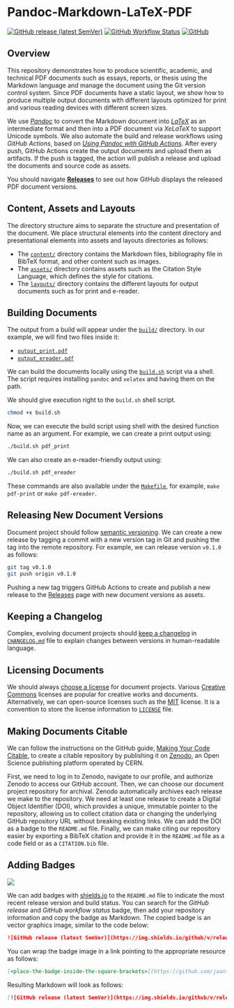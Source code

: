# Pandoc-Markdown-LaTeX-PDF
[![GitHub release (latest SemVer)](https://img.shields.io/github/v/release/jaantollander/pandoc-markdown-latex-pdf?sort=semver)](https://github.com/jaantollander/pandoc-markdown-latex-pdf/releases)
[![GitHub Workflow Status](https://img.shields.io/github/workflow/status/jaantollander/pandoc-markdown-latex-pdf/Build)](https://github.com/jaantollander/pandoc-markdown-latex-pdf/actions/workflows/build.yml)
[![GitHub](https://img.shields.io/github/license/jaantollander/pandoc-markdown-latex-pdf)](./LICENSE)

## Overview
This repository demonstrates how to produce scientific, academic, and technical PDF documents such as essays, reports, or thesis using the Markdown language and manage the document using the Git version control system. Since PDF documents have a static layout, we show how to produce multiple output documents with different layouts optimized for print and various reading devices with different screen sizes.

We use [*Pandoc*](https://pandoc.org/) to convert the Markdown document into [*LaTeX*](https://www.latex-project.org/) as an intermediate format and then into a PDF document via *XeLaTeX* to support Unicode symbols. We also automate the build and release workflows using *GitHub Actions*, based on [*Using Pandoc with GitHub Actions*](https://github.com/pandoc/pandoc-action-example). After every push, GitHub Actions create the output documents and upload them as artifacts. If the push is tagged, the action will publish a release and upload the documents and source code as assets. 

You should navigate [**Releases**](https://github.com/jaantollander/pandoc-markdown-latex-pdf/releases) to see out how GitHub displays the released PDF document versions.


## Content, Assets and Layouts
The directory structure aims to separate the structure and presentation of the document. We place structural elements into the content directory and presentational elements into assets and layouts directories as follows:

- The [`content/`](./content/) directory contains the Markdown files, bibliography file in BibTeX format, and other content such as images.
- The [`assets/`](./assets/) directory contains assets such as the Citation Style Language, which defines the style for citations.
- The [`layouts/`](./layouts/) directory contains the different layouts for output documents such as for print and e-reader.


## Building Documents
The output from a build will appear under the [`build/`](./build/) directory. In our example, we will find two files inside it:

- [`output_print.pdf`](./build/output_print.pdf)
- [`output_ereader.pdf`](./build/output_ereader.pdf)

We can build the documents locally using the [`build.sh`](./build.sh) script via a shell. The script requires installing `pandoc` and `xelatex` and having them on the path.

We should give execution right to the `build.sh` shell script.

```bash
chmod +x build.sh
```

Now, we can execute the build script using shell with the desired function name as an argument. For example, we can create a print output using:

```bash
./build.sh pdf_print
```

We can also create an e-reader-friendly output using:

```bash
./build.sh pdf_ereader
```

These commands are also available under the [`Makefile`](./Makefile), for example, `make pdf-print` or `make pdf-ereader`.


## Releasing New Document Versions
Document project should follow [semantic versioning](https://semver.org/). We can create a new release by tagging a commit with a new version tag in Git and pushing the tag into the remote repository. For example, we can release version `v0.1.0` as follows:

```bash
git tag v0.1.0
git push origin v0.1.0
```

Pushing a new tag triggers GitHub Actions to create and publish a new release to the [Releases](https://github.com/jaantollander/pandoc-markdown-latex-pdf/releases) page with new document versions as assets.


## Keeping a Changelog
Complex, evolving document projects should [keep a changelog](https://keepachangelog.com) in [`CHANGELOG.md`](./CHANGELOG.md) file to explain changes between versions in human-readable language.


## Licensing Documents
We should always [choose a license](https://choosealicense.com/) for document projects. Various [Creative Commons](https://creativecommons.org/licenses/) licenses are popular for creative works and documents. Alternatively, we can open-source licenses such as the [MIT](https://choosealicense.com/licenses/mit/) license. It is a convention to store the license information to [`LICENSE`](./LICENSE) file.


## Making Documents Citable
We can follow the instructions on the GitHub guide, [Making Your Code Citable](https://guides.github.com/activities/citable-code/), to create a citable repository by publishing it on [Zenodo](https://zenodo.org/), an Open Science publishing platform operated by CERN. 

First, we need to log in to Zenodo, navigate to our profile, and authorize Zenodo to access our GitHub account. Then, we can choose our document project repository for archival. Zenodo automatically archives each release we make to the repository. We need at least one release to create a Digital Object Identifier (DOI), which provides a unique, immutable pointer to the repository, allowing us to collect citation data or changing the underlying GitHub repository URL without breaking existing links. We can add the DOI as a badge to the `README.md` file.  Finally, we can make citing our repository easier by exporting a BibTeX citation and provide it in the `README.md` file as a code field or as a `CITATION.bib` file.


## Adding Badges
![](https://img.shields.io/badge/badge-message-blue)

We can add badges with [shields.io](https://shields.io/) to the `README.md` file to indicate the most recent release version and build status. You can search for the *GitHub release* and *GitHub workflow status* badge, then add your repository information and copy the badge as Markdown. The copied badge is an vector graphics image, similar to the code below:

```markdown
![GitHub release (latest SemVer)](https://img.shields.io/github/v/release/jaantollander/pandoc-markdown-latex-pdf?sort=semver)
```

You can wrap the badge image in a link pointing to the appropriate resource as follows:

```markdown
[<place-the-badge-inside-the-square-brackets>](https://github.com/jaantollander/pandoc-markdown-latex-pdf/releases)
```

Resulting Markdown will look as follows:

```markdown
[![GitHub release (latest SemVer)](https://img.shields.io/github/v/release/jaantollander/pandoc-markdown-latex-pdf?sort=semver)](https://github.com/jaantollander/markdown-latex-pandoc-example/releases)
```
